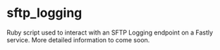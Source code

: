 # sftp_logging

Ruby script used to interact with an SFTP Logging endpoint on a Fastly service. More detailed information to come soon. 
